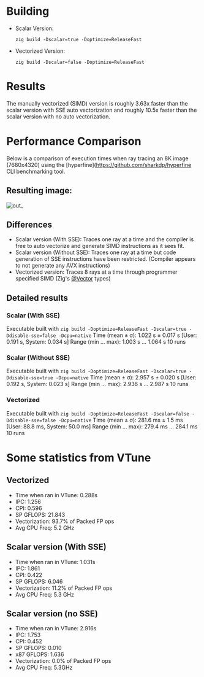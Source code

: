 # Building

- Scalar Version:
  
  `zig build -Dscalar=true -Doptimize=ReleaseFast`
- Vectorized Version:
  
  `zig build -Dscalar=false -Doptimize=ReleaseFast`

# Results
The manually vectorized (SIMD) version is roughly 3.63x faster than the scalar version with SSE auto vectorization and roughly 10.5x faster than the scalar version with no auto vectorization.

# Performance Comparison
Below is a comparison of execution times when ray tracing an 8K image (7680x4320) using the [hyperfine](https://github.com/sharkdp/hyperfine CLI benchmarking tool.

## Resulting image:
![out_](https://github.com/user-attachments/assets/4e4dea80-c8fc-4b85-a25b-dc9d50948251)


## Differences
- Scalar version (With SSE): Traces one ray at a time and the compiler is free to auto vectorize and generate SIMD instructions as it sees fit.
- Scalar version (Without SSE): Traces one ray at a time but code generation of SSE instructions have been restricted. (Compiler appears to not generate any AVX instructions)
- Vectorized version: Traces 8 rays at a time through programmer specified SIMD (Zig's [@Vector](https://ziglang.org/documentation/0.13.0/#Vector) types)

## Detailed results
### Scalar (With SSE)
Executable built with `zig build -Doptimize=ReleaseFast -Dscalar=true -Ddisable-sse=false -Dcpu=native`
Time (mean ± σ):      1.022 s ±  0.017 s    [User: 0.191 s, System: 0.034 s]
Range (min … max):    1.003 s …  1.064 s    10 runs

### Scalar (Without SSE)
Executable built with `zig build -Doptimize=ReleaseFast -Dscalar=true -Ddisable-sse=true -Dcpu=native`
Time (mean ± σ):      2.957 s ±  0.020 s    [User: 0.192 s, System: 0.023 s]
Range (min … max):    2.936 s …  2.987 s    10 runs

### Vectorized
Executable built with `zig build -Doptimize=ReleaseFast -Dscalar=false -Ddisable-sse=false -Dcpu=native`
Time (mean ± σ):     281.6 ms ±   1.5 ms    [User: 88.8 ms, System: 50.0 ms]
Range (min … max):   279.4 ms … 284.1 ms    10 runs

# Some statistics from VTune
## Vectorized
- Time when ran in VTune: 0.288s
- IPC: 1.256
- CPI: 0.596
- SP GFLOPS: 21.843
- Vectorization: 93.7% of Packed FP ops
- Avg CPU Freq: 5.2 GHz

## Scalar version (With SSE)
- Time when ran in VTune: 1.031s
- IPC: 1.861
- CPI: 0.422
- SP GFLOPS: 6.046
- Vectorization: 11.2% of Packed FP ops
- Avg CPU Freq: 5.3 GHz

## Scalar version (no SSE)
- Time when ran in VTune: 2.916s
- IPC: 1.753
- CPI: 0.452
- SP GFLOPS: 0.010
- x87 GFLOPS: 1.636
- Vectorization: 0.0% of Packed FP ops
- Avg CPU Freq: 5.3GHz
